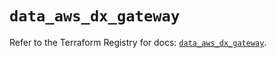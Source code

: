 # `data_aws_dx_gateway`

Refer to the Terraform Registry for docs: [`data_aws_dx_gateway`](https://registry.terraform.io/providers/hashicorp/aws/6.10.0/docs/data-sources/dx_gateway).
